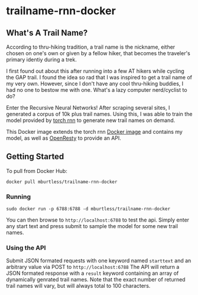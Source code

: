 # trailname-rnn-docker

## What's A Trail Name?

According to thru-hiking tradition, a trail name is the nickname, either chosen on one's own or given by a fellow hiker, that becomes the traveler's primary identiy during a trek.

I first found out about this after running into a few AT hikers while cycling the GAP trail.  I found the idea so rad that I was inspired to get a trail name of my very own.  However, since I don't have any cool thru-hiking buddies, I had no one to bestow me with one.  What's a lazy computer nerd/cyclist to do?

Enter the Recursive Neural Networks!  After scraping several sites, I generated a corpus of 10k plus trail names.  Using this, I was able to train the model provided by [torch rnn](https://github.com/jcjohnson/torch-rnn) to generate new trail names on demand.

This Docker image extends the torch rnn [Docker image](https://github.com/crisbal/docker-torch-rnn) and contains my model, as well as [OpenResty](https://openresty.org/en/) to provide an API.

## Getting Started

To pull from Docker Hub:
```
docker pull mburtless/trailname-rnn-docker
```

### Running

```
sudo docker run -p 6788:6788 -d mburtless/trailname-rnn-docker
```

You can then browse to ```http://localhost:6788``` to test the api.  Simply enter any start text and press submit to sample the model for some new trail names.

### Using the API

Submit JSON formated requests with one keyword named ```starttext``` and an arbitrary value via POST to ```http://localhost:6788``` The API will return a JSON formated response with a ```result``` keyword containing an array of dynamically genrated trail names.  Note that the exact number of returned trail names will vary, but will always total to 100 characters.

